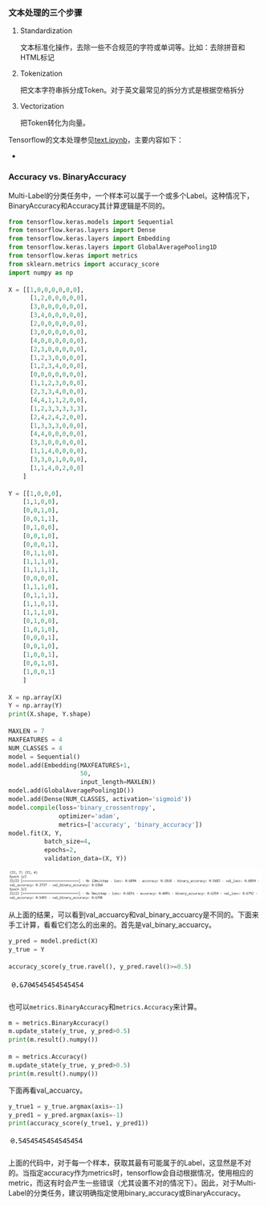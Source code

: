 ### 文本处理的三个步骤

1. Standardization

   文本标准化操作，去除一些不合规范的字符或单词等。比如：去除拼音和HTML标记

2. Tokenization

   把文本字符串拆分成Token。对于英文最常见的拆分方式是根据空格拆分

3. Vectorization

   把Token转化为向量。

Tensorflow的文本处理参见[text.ipynb](http://15.15.166.35:18888/notebooks/eipi10/xuxiangwen.github.io/_notes/05-ai/54-tensorflow/text.ipynb)，主要内容如下：

- 

### Accuracy vs. BinaryAccuracy

Multi-Label的分类任务中，一个样本可以属于一个或多个Label。这种情况下，BinaryAccuracy和Accuracy其计算逻辑是不同的。

~~~python
from tensorflow.keras.models import Sequential
from tensorflow.keras.layers import Dense
from tensorflow.keras.layers import Embedding
from tensorflow.keras.layers import GlobalAveragePooling1D
from tensorflow.keras import metrics
from sklearn.metrics import accuracy_score
import numpy as np

X = [[1,0,0,0,0,0,0],
      [1,2,0,0,0,0,0],
      [3,0,0,0,0,0,0],
      [3,4,0,0,0,0,0],
      [2,0,0,0,0,0,0],
      [3,0,0,0,0,0,0],
      [4,0,0,0,0,0,0],
      [2,3,0,0,0,0,0],
      [1,2,3,0,0,0,0],
      [1,2,3,4,0,0,0],
      [0,0,0,0,0,0,0],
      [1,1,2,3,0,0,0],
      [2,3,3,4,0,0,0],
      [4,4,1,1,2,0,0],
      [1,2,3,3,3,3,3],
      [2,4,2,4,2,0,0],
      [1,3,3,3,0,0,0],
      [4,4,0,0,0,0,0],
      [3,3,0,0,0,0,0],
      [1,1,4,0,0,0,0],
      [3,3,0,1,0,0,0],
      [1,1,4,0,2,0,0]
    ]

Y = [[1,0,0,0],
    [1,1,0,0],
    [0,0,1,0],
    [0,0,1,1],
    [0,1,0,0],
    [0,0,1,0],
    [0,0,0,1],
    [0,1,1,0],
    [1,1,1,0],
    [1,1,1,1],
    [0,0,0,0],
    [1,1,1,0],
    [0,1,1,1],
    [1,1,0,1],
    [1,1,1,0],
    [0,1,0,0],
    [1,0,1,0],
    [0,0,0,1],
    [0,0,1,0],
    [1,0,0,1],
    [0,0,1,0],
    [1,0,0,1]
    ]

X = np.array(X)
Y = np.array(Y)
print(X.shape, Y.shape)

MAXLEN = 7
MAXFEATURES = 4
NUM_CLASSES = 4
model = Sequential()
model.add(Embedding(MAXFEATURES+1,
                    50,
                    input_length=MAXLEN))
model.add(GlobalAveragePooling1D())
model.add(Dense(NUM_CLASSES, activation='sigmoid'))
model.compile(loss='binary_crossentropy',
              optimizer='adam',
              metrics=['accuracy', 'binary_accuracy'])
model.fit(X, Y,
          batch_size=4,
          epochs=2,
          validation_data=(X, Y))
~~~

![image-20210402155053224](images/image-20210402155053224.png)

从上面的结果，可以看到val_accuarcy和val_binary_accuarcy是不同的。下面来手工计算，看看它们怎么的出来的。首先是val_binary_accuarcy。

~~~python
y_pred = model.predict(X) 
y_true = Y

accuracy_score(y_true.ravel(), y_pred.ravel()>=0.5) 
~~~

![image-20210402155226539](images/image-20210402155226539.png)

也可以`metrics.BinaryAccuracy`和`metrics.Accuracy`来计算。

~~~python
m = metrics.BinaryAccuracy()
m.update_state(y_true, y_pred>0.5)
print(m.result().numpy())

m = metrics.Accuracy()
m.update_state(y_true, y_pred>0.5)
print(m.result().numpy())
~~~

下面再看val_accuarcy。

~~~python
y_true1 = y_true.argmax(axis=-1) 
y_pred1 = y_pred.argmax(axis=-1)
print(accuracy_score(y_true1, y_pred1))
~~~

![image-20210402155402610](images/image-20210402155402610.png)

上面的代码中，对于每一个样本，获取其最有可能属于的Label，这显然是不对的。当指定accuracy作为metrics时，tensorflow会自动根据情况，使用相应的metric，而这有时会产生一些错误（尤其设置不对的情况下）。因此，对于Multi-Label的分类任务，建议明确指定使用binary_accuracy或BinaryAccuracy。

